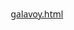 [galavoy.html](https://github.com/user-attachments/files/21942904/galavoy.html)
<!DOCTYPE html>
<html lang="tr">
<head>
    <meta charset="UTF-8">
    <meta name="viewport" content="width=device-width, initial-scale=1.0">
    <title>Gay Testi: Nuri mi, Yusuf mu?</title>
    <style>
        * {
            box-sizing: border-box;
            margin: 0;
            padding: 0;
            font-family: 'Segoe UI', Tahoma, Geneva, Verdana, sans-serif;
        }
        
        body {
            background: linear-gradient(135deg, #ff9a9e 0%, #fad0c4 100%);
            min-height: 100vh;
            display: flex;
            justify-content: center;
            align-items: center;
            padding: 20px;
        }
        
        .container {
            background-color: rgba(255, 255, 255, 0.95);
            border-radius: 20px;
            box-shadow: 0 10px 30px rgba(0, 0, 0, 0.2);
            width: 90%;
            max-width: 700px;
            padding: 30px;
            text-align: center;
        }
        
        h1 {
            color: #e84393;
            margin-bottom: 20px;
            font-size: 2.5rem;
            text-shadow: 2px 2px 4px rgba(0, 0, 0, 0.1);
        }
        
        .subtitle {
            color: #6c5ce7;
            margin-bottom: 30px;
            font-size: 1.3rem;
        }
        
        .pride-flag {
            height: 10px;
            background: linear-gradient(to right, red, orange, yellow, green, blue, violet);
            border-radius: 5px;
            margin: 15px 0;
        }
        
        .question-container {
            margin-bottom: 25px;
        }
        
        .question {
            font-size: 1.4rem;
            margin-bottom: 20px;
            color: #fd79a8;
            font-weight: 600;
            background-color: #f8efba;
            padding: 15px;
            border-radius: 15px;
            box-shadow: 0 4px 8px rgba(0, 0, 0, 0.1);
        }
        
        .options {
            display: grid;
            grid-template-columns: 1fr 1fr;
            gap: 15px;
            margin-bottom: 20px;
        }
        
        .option {
            background: linear-gradient(to right, #6c5ce7, #fd79a8);
            color: white;
            border: none;
            border-radius: 50px;
            padding: 15px;
            font-size: 1.2rem;
            cursor: pointer;
            transition: all 0.3s ease;
            box-shadow: 0 4px 8px rgba(0, 0, 0, 0.2);
        }
        
        .option:hover {
            transform: translateY(-3px);
            box-shadow: 0 6px 12px rgba(0, 0, 0, 0.3);
        }
        
        .option:active {
            transform: translateY(0);
        }
        
        .option.selected {
            background: linear-gradient(to right, #fd79a8, #e84393);
            transform: scale(1.05);
        }
        
        .navigation {
            display: flex;
            justify-content: space-between;
            margin-top: 20px;
        }
        
        .nav-btn {
            background: linear-gradient(to right, #fd79a8, #e84393);
            color: white;
            border: none;
            border-radius: 50px;
            padding: 12px 25px;
            font-size: 1rem;
            cursor: pointer;
            transition: all 0.3s ease;
        }
        
        .nav-btn:hover {
            transform: translateY(-3px);
            box-shadow: 0 4px 8px rgba(0, 0, 0, 0.2);
        }
        
        .nav-btn:disabled {
            background: #cccccc;
            cursor: not-allowed;
            transform: none;
            box-shadow: none;
        }
        
        .progress {
            margin-top: 20px;
            font-size: 1.1rem;
            color: #6c5ce7;
            font-weight: 600;
        }
        
        .result {
            font-size: 1.5rem;
            margin-top: 30px;
            padding: 20px;
            border-radius: 15px;
            background: linear-gradient(135deg, #6c5ce7 0%, #fd79a8 100%);
            color: white;
            display: none;
        }
        
        .rainbow {
            background: linear-gradient(to right, red, orange, yellow, green, blue, indigo, violet);
            -webkit-background-clip: text;
            -webkit-text-fill-color: transparent;
            font-weight: bold;
        }
        
        .result-btn {
            background: linear-gradient(to right, #00b894, #55efc4);
            color: white;
            border: none;
            border-radius: 50px;
            padding: 15px 30px;
            font-size: 1.2rem;
            cursor: pointer;
            margin-top: 20px;
            transition: all 0.3s ease;
        }
        
        .result-btn:hover {
            transform: translateY(-3px);
            box-shadow: 0 6px 12px rgba(0, 0, 0, 0.3);
        }
        
        .result-btn:disabled {
            background: #cccccc;
            cursor: not-allowed;
            transform: none;
            box-shadow: none;
        }
        
        @media (max-width: 600px) {
            .options {
                grid-template-columns: 1fr;
            }
            
            h1 {
                font-size: 2rem;
            }
            
            .subtitle {
                font-size: 1.1rem;
            }
        }
    </style>
</head>
<body>
    <div class="container">
        <h1>GAY TESTİ</h1>
        <div class="pride-flag"></div>
        <div class="subtitle">Nuri mi, Yusuf mu? Gerçeği öğren!</div>
        
        <div id="quiz-container">
            <div class="question-container">
                <div id="question" class="question"></div>
                <div class="options">
                    <button class="option" id="option1"></button>
                    <button class="option" id="option2"></button>
                </div>
            </div>
            
            <div class="navigation">
                <button id="prev-btn" class="nav-btn">Önceki Soru</button>
                <button id="next-btn" class="nav-btn">Sonraki Soru</button>
            </div>
            
            <div class="progress">
                <span id="current">1</span> / <span id="total">30</span>
            </div>
            
            <button id="result-btn" class="result-btn" disabled>Sonucu Gör</button>
        </div>
        
        <div id="result" class="result"></div>
    </div>

    <script>
        // Sorular ve cevaplar
        const questions = [
            {"question": "Hangisi daha iyi giyinir?", "options": ["Nuri", "Yusuf"], "correctAnswer": 0},
            {"question": "Hangisi daha romantiktir?", "options": ["Nuri", "Yusuf"], "correctAnswer": 0},
            {"question": "Hangisi daha iyi yemek yapar?", "options": ["Nuri", "Yusuf"], "correctAnswer": 0},
            {"question": "Hangisi daha iyi dans eder?", "options": ["Nuri", "Yusuf"], "correctAnswer": 0},
            {"question": "Hangisi daha iyi şarkı söyler?", "options": ["Nuri", "Yusuf"], "correctAnswer": 0},
            {"question": "Hangisi daha yakışıklı?", "options": ["Nuri", "Yusuf"], "correctAnswer": 0},
            {"question": "Hangisi daha komiktir?", "options": ["Nuri", "Yusuf"], "correctAnswer": 0},
            {"question": "Hangisi daha iyi araba kullanır?", "options": ["Nuri", "Yusuf"], "correctAnswer": 0},
            {"question": "Hangisi daha iyi öpüşür?", "options": ["Nuri", "Yusuf"], "correctAnswer": 0},
            {"question": "Hangisi daha iyi flört eder?", "options": ["Nuri", "Yusuf"], "correctAnswer": 0},
            {"question": "Hangisi daha iyi hediye seçer?", "options": ["Nuri", "Yusuf"], "correctAnswer": 0},
            {"question": "Hangisi daha iyi sarılır?", "options": ["Nuri", "Yusuf"], "correctAnswer": 0},
            {"question": "Hangisi daha iyi masaj yapar?", "options": ["Nuri", "Yusuf"], "correctAnswer": 0},
            {"question": "Hangisi daha iyi alışveriş yapar?", "options": ["Nuri", "Yusuf"], "correctAnswer": 0},
            {"question": "Hangisi daha iyi fotoğraf çeker?", "options": ["Nuri", "Yusuf"], "correctAnswer": 0},
            {"question": "Hangisi daha iyi seyahat eder?", "options": ["Nuri", "Yusuf"], "correctAnswer": 0},
            {"question": "Hangisi daha iyi kitap okur?", "options": ["Nuri", "Yusuf"], "correctAnswer": 0},
            {"question": "Hangisi daha iyi film seçer?", "options": ["Nuri", "Yusuf"], "correctAnswer": 0},
            {"question": "Hangisi daha iyi müzik zevkine sahip?", "options": ["Nuri", "Yusuf"], "correctAnswer": 0},
            {"question": "Hangisi daha iyi spor yapar?", "options": ["Nuri", "Yusuf"], "correctAnswer": 0},
            {"question": "Hangisi daha iyi yüzer?", "options": ["Nuri", "Yusuf"], "correctAnswer": 0},
            {"question": "Hangisi daha iji dans eder?", "options": ["Nuri", "Yusuf"], "correctAnswer": 0},
            {"question": "Hangisi daha iyi şaka yapar?", "options": ["Nuri", "Yusuf"], "correctAnswer": 0},
            {"question": "Hangisi daha iyi arkadaş canlısı?", "options": ["Nuri", "Yusuf"], "correctAnswer": 0},
            {"question": "Hangisi daha iyi parti verir?", "options": ["Nuri", "Yusuf"], "correctAnswer": 0},
            {"question": "Hangisi daha iyi ev temizler?", "options": ["Nuri", "Yusuf"], "correctAnswer": 0},
            {"question": "Hangisi daha iji bahçe işleri yapar?", "options": ["Nuri", "Yusuf"], "correctAnswer": 0},
            {"question": "Hangisi daha iyi hayvan besler?", "options": ["Nuri", "Yusuf"], "correctAnswer": 0},
            {"question": "Hangisi daha iyi çocuklarla ilgilenir?", "options": ["Nuri", "Yusuf"], "correctAnswer": 0},
            {"question": "Hangisi daha iyi aşık olur?", "options": ["Nuri", "Yusuf"], "correctAnswer": 0}
        ];

        let currentQuestion = 0;
        let score = 0;
        let userAnswers = new Array(questions.length).fill(null);

        const questionElement = document.getElementById('question');
        const option1Element = document.getElementById('option1');
        const option2Element = document.getElementById('option2');
        const prevButton = document.getElementById('prev-btn');
        const nextButton = document.getElementById('next-btn');
        const resultButton = document.getElementById('result-btn');
        const currentElement = document.getElementById('current');
        const totalElement = document.getElementById('total');
        const resultElement = document.getElementById('result');
        const quizContainer = document.getElementById('quiz-container');

        // Toplam soru sayısını göster
        totalElement.textContent = questions.length;

        // İlk soruyu yükle
        loadQuestion();

        function loadQuestion() {
            const question = questions[currentQuestion];
            questionElement.textContent = question.question;
            option1Element.textContent = question.options[0];
            option2Element.textContent = question.options[1];
            
            // Seçenekleri sıfırla
            option1Element.classList.remove('selected');
            option2Element.classList.remove('selected');
            
            // Önceki cevabı işaretle
            if (userAnswers[currentQuestion] !== null) {
                if (userAnswers[currentQuestion] === 0) {
                    option1Element.classList.add('selected');
                } else {
                    option2Element.classList.add('selected');
                }
            }
            
            // İlerleme durumunu güncelle
            currentElement.textContent = currentQuestion + 1;
            
            // Gezinme düğmelerini güncelle
            prevButton.disabled = currentQuestion === 0;
            
            if (currentQuestion === questions.length - 1) {
                nextButton.textContent = "Son Soru";
            } else {
                nextButton.textContent = "Sonraki Soru";
            }
            
            // Sonuç butonunu kontrol et
            checkAllAnswered();
        }

        // Seçeneklere tıklama olaylarını ekle
        option1Element.addEventListener('click', function() {
            selectOption(0);
        });

        option2Element.addEventListener('click', function() {
            selectOption(1);
        });

        function selectOption(optionIndex) {
            userAnswers[currentQuestion] = optionIndex;
            
            // Seçimi göster
            option1Element.classList.remove('selected');
            option2Element.classList.remove('selected');
            
            if (optionIndex === 0) {
                option1Element.classList.add('selected');
            } else {
                option2Element.classList.add('selected');
            }
            
            // Puanı güncelle
            const question = questions[currentQuestion];
            if (optionIndex === question.correctAnswer) {
                score++;
            }
            
            // Sonuç butonunu kontrol et
            checkAllAnswered();
        }
        
        function checkAllAnswered() {
            const allAnswered = userAnswers.every(answer => answer !== null);
            resultButton.disabled = !allAnswered;
        }

        // Önceki soru butonu
        prevButton.addEventListener('click', function() {
            if (currentQuestion > 0) {
                currentQuestion--;
                loadQuestion();
            }
        });

        // Sonraki soru butonu
        nextButton.addEventListener('click', function() {
            if (userAnswers[currentQuestion] === null) {
                alert("Lütfen bir cevap seçin!");
                return;
            }
            
            if (currentQuestion < questions.length - 1) {
                currentQuestion++;
                loadQuestion();
            }
        });
        
        // Sonuç butonu
        resultButton.addEventListener('click', function() {
            showResult();
        });

        function showResult() {
            quizContainer.style.display = 'none';
            resultElement.style.display = 'block';
            
            let resultMessage = "";
            if (score >= 20) {
                resultMessage = `
                    <h2>Tebrikler!</h2>
                    <p>Sen bir <span class="rainbow">Nuri</span> hayranısın!</p>
                    <p>Nuri seninle gurur duyuyor! 🌈</p>
                    <p>Puanın: ${score} / ${questions.length}</p>
                `;
            } else if (score >= 10) {
                resultMessage = `
                    <h2>İlginç!</h2>
                    <p>Hem <span class="rainbow">Nuri</span>'yi hem <span class="rainbow">Yusuf</span>'u seviyorsun!</p>
                    <p>İkisi de seninle çıkmak ister! 💖</p>
                    <p>Puanın: ${score} / ${questions.length}</p>
                `;
            } else {
                resultMessage = `
                    <h2>Vay be!</h2>
                    <p>Sen daha çok bir <span class="rainbow">Yusuf</span> hayranısın!</p>
                    <p>Yusuf seninle çıkmak için can atıyor! 🌠</p>
                    <p>Puanın: ${score} / ${questions.length}</p>
                `;
            }
            
            resultElement.innerHTML = resultMessage;
        }
    </script>
</body>
</html>
